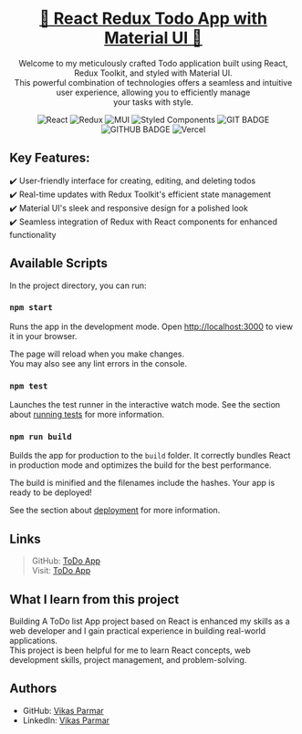 <div align="center">
  
# [📝 React Redux Todo App with Material UI 🚀](https://github.com/vikas-parmar/todo-redux/)

Welcome to my meticulously crafted Todo application built using React, Redux Toolkit, and styled with Material UI. \
This powerful combination of technologies offers a seamless and intuitive user experience, allowing you to efficiently manage \
your tasks with style.

![React](https://img.shields.io/badge/react-%2320232a.svg?style=for-the-badge&logo=react&logoColor=%2361DAFB)
![Redux](https://img.shields.io/badge/redux-%23593d88.svg?style=for-the-badge&logo=redux&logoColor=white)
![MUI](https://img.shields.io/badge/MUI-%230081CB.svg?style=for-the-badge&logo=mui&logoColor=white)
![Styled Components](https://img.shields.io/badge/styled--components-DB7093?style=for-the-badge&logo=styled-components&logoColor=white)
![GIT BADGE](https://img.shields.io/badge/GIT-E44C30?style=for-the-badge&logo=git&logoColor=white)
![GITHUB BADGE](https://img.shields.io/badge/GitHub-100000?style=for-the-badge&logo=github&logoColor=white)
![Vercel](https://img.shields.io/badge/vercel-%23000000.svg?style=for-the-badge&logo=vercel&logoColor=white)

 </div>
 
## Key Features:
:heavy_check_mark: User-friendly interface for creating, editing, and deleting todos \
:heavy_check_mark: Real-time updates with Redux Toolkit's efficient state management \
:heavy_check_mark: Material UI's sleek and responsive design for a polished look \
:heavy_check_mark: Seamless integration of Redux with React components for enhanced functionality

## Available Scripts
In the project directory, you can run:

### `npm start`

Runs the app in the development mode.
Open [http://localhost:3000](http://localhost:3000) to view it in your browser.

The page will reload when you make changes.\
You may also see any lint errors in the console.

### `npm test`

Launches the test runner in the interactive watch mode.
See the section about [running tests](https://facebook.github.io/create-react-app/docs/running-tests) for more information.

### `npm run build`

Builds the app for production to the `build` folder.
It correctly bundles React in production mode and optimizes the build for the best performance.

The build is minified and the filenames include the hashes.
Your app is ready to be deployed!

See the section about [deployment](https://facebook.github.io/create-react-app/docs/deployment) for more information.

## Links
> GitHub:  [ToDo App](https://github.com/vikas-parmar/todo-redux/) \
> Visit: [ToDo App](https://todo-redux-vikas-parmar.vercel.app/)

## What I learn from this project
Building A ToDo list App project based on React is enhanced my skills as a web developer and  I gain practical experience in building real-world applications.\
This project is been helpful for me to learn React concepts, web development skills, project management, and problem-solving.

## Authors
- GitHub: [Vikas Parmar](https://github.com/vikas-parmar)
- LinkedIn: [Vikas Parmar](https://www.linkedin.com/in/vikas-parmar/)
